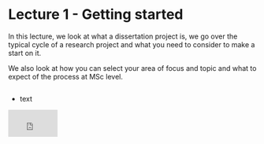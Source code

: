 # Lecture 1 - Getting started

In this lecture, we look at what a dissertation project is, we go over the typical cycle of a research project and what you need to consider to make a start on it.

We also look at how you can select your area of focus and topic and what to expect of the process at MSc level.


<svg width="100" height="100" xmlns="http://www.w3.org/2000/svg">
<foreignObject width="100" height="100">
    <div xmlns="http://www.w3.org/1999/xhtml">
        <ul>
            <li>text</li>
        </ul>
        <!-- Other embed HTML element/text into SVG -->
      <div style="position: relative; padding-bottom: 56.25%; height: 0; overflow: hidden;"><iframe src="https://ccucsac-my.sharepoint.com/personal/e1004611_uos_ac_uk/_layouts/15/embed.aspx?UniqueId=db549eba-5781-4d8c-a8e8-093839ac2a08&amp;embed=%7B%22ust%22%3Atrue%2C%22hv%22%3A%22CopyEmbedCode%22%7D&amp;referrer=StreamWebApp&amp;referrerScenario=EmbedDialog.Create" width="1280" height="720" frameborder="0" scrolling="no" allowfullscreen="allowfullscreen" title="Dissertation Weekly Tutorials-20230224_133533-Meeting Recording.mp4" style="border: none; position: absolute; top: 0; left: 0; right: 0; bottom: 0; height: 100%; max-width: 100%;"></iframe></div>
    </div>
</foreignObject>
</svg>





